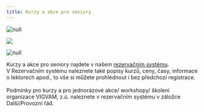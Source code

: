 ```yaml
---
title: Kurzy a akce pro seniory
---
```

![null](/images/uploads/vigvam_senior.jpg)

![](/images/uploads/vigvam_pro_seniory_program_2019-2-.jpg)

![null](/images/uploads/filmovy_klub_senior_podzim_2018.jpg)

Kurzy a akce pro seniory najdete v našem [rezervačním systému](https://vigvam.webooker.eu/).\
V Rezervačním systému naleznete také popisy kurzů, ceny, časy,  informace o lektorech apod., to vše si můžete prohlédnout i bez předchozí registrace. \
\
Podmínky pro kurzy a pro jednorázové akce/ workshopy/ školení organizace VIGVAM, z.ú. naleznete v rezervačním systému v záložce Další/Provozní řád.
